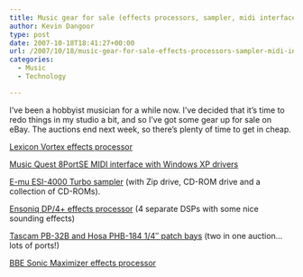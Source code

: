 ```yaml
---
title: Music gear for sale (effects processors, sampler, midi interface)
author: Kevin Dangoor
type: post
date: 2007-10-18T18:41:27+00:00
url: /2007/10/18/music-gear-for-sale-effects-processors-sampler-midi-interface/
categories:
  - Music
  - Technology

---
```

I&#8217;ve been a hobbyist musician for a while now. I&#8217;ve decided that it&#8217;s time to redo things in my studio a bit, and so I&#8217;ve got some gear up for sale on eBay. The auctions end next week, so there&#8217;s plenty of time to get in cheap.

[Lexicon Vortex effects processor][1]

[Music Quest 8PortSE MIDI interface with Windows XP drivers][2]

[E-mu ESI-4000 Turbo sampler][3] (with Zip drive, CD-ROM drive and a collection of CD-ROMs).

[Ensoniq DP/4+ effects processor][4] (4 separate DSPs with some nice sounding effects)

[Tascam PB-32B and Hosa PHB-184 1/4&#8243; patch bays][5] (two in one auction&#8230; lots of ports!)

[BBE Sonic Maximizer effects processor][6]

 [1]: http://cgi.ebay.com/LEXICON-VORTEX-AUDIO-SOUND-EFFECTS-PROCESSOR-NR_W0QQitemZ170159992147QQihZ007QQcategoryZ23790QQssPageNameZWDVWQQrdZ1QQcmdZViewItem
 [2]: http://cgi.ebay.com/MUSIC-QUEST-8PORT-SE-8-PORT-MIDI-INTERFACE-WINXP-WDM-NR_W0QQitemZ170159997991QQihZ007QQcategoryZ41784QQssPageNameZWDVWQQrdZ1QQcmdZViewItem
 [3]: http://cgi.ebay.com/E-MU-EMU-ESI-4000-TURBO-DIGITAL-SAMPLER-ESI4000-NR_W0QQitemZ170160003022QQihZ007QQcategoryZ38071QQssPageNameZWDVWQQrdZ1QQcmdZViewItem
 [4]: http://cgi.ebay.com/ENSONIQ-DP-4-SOUND-EFFECTS-PROCESSOR-NR_W0QQitemZ170160003030QQihZ007QQcategoryZ41419QQssPageNameZWDVWQQrdZ1QQcmdZViewItem
 [5]: http://cgi.ebay.com/2-32-PORT-PATCH-BAYS-TASCAM-PB-32B-HOSA-PHB-184-NR_W0QQitemZ170159995168QQihZ007QQcategoryZ41480QQssPageNameZWDVWQQrdZ1QQcmdZViewItem
 [6]: http://cgi.ebay.com/BBE-SONIC-MAXIMIZER-MODEL-462-2-CHANNEL-NR_W0QQitemZ170160000602QQihZ007QQcategoryZ23790QQssPageNameZWDVWQQrdZ1QQcmdZViewItem